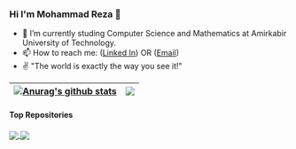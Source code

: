 ### Hi I'm Mohammad Reza 👋


- 🌱 I’m currently studing Computer Science and Mathematics at Amirkabir University of Technology.
- 📫 How to reach me: ([Linked In](https://www.linkedin.com/in/mohammad-reza-bateni-a58936142/)) OR ([Email](mailto:bateni1380@gmail.com))
- ✌ "The world is exactly the way you see it!"


<!-- <code><img height="20" alt="javascript" src="https://raw.githubusercontent.com/github/explore/80688e429a7d4ef2fca1e82350fe8e3517d3494d/topics/javascript/javascript.png"></code>
<code><img height="20" alt="typescript" src="https://raw.githubusercontent.com/github/explore/80688e429a7d4ef2fca1e82350fe8e3517d3494d/topics/typescript/typescript.png"></code>
<code><img height="20" alt="react" src="https://raw.githubusercontent.com/github/explore/80688e429a7d4ef2fca1e82350fe8e3517d3494d/topics/react/react.png"></code>
<code><img height="20" alt="graphql" src="https://raw.githubusercontent.com/github/explore/5c058a388828bb5fde0bcafd4bc867b5bb3f26f3/topics/graphql/graphql.png"></code>
<code><img height="20" alt="nodejs" src="https://raw.githubusercontent.com/github/explore/80688e429a7d4ef2fca1e82350fe8e3517d3494d/topics/nodejs/nodejs.png"></code>     -->


| <a href="https://github.com/anuraghazra/github-readme-stats"><img align="center" src="https://github-readme-stats.vercel.app/api?username=bateni1380&show_icons=true&include_all_commits=true&theme=buefy&hide_border=true" alt="Anurag's github stats" /></a> | <a href="https://github.com/anuraghazra/github-readme-stats"><img align="center" src="https://github-readme-stats.vercel.app/api/top-langs/?username=bateni1380&layout=compact&theme=buefy&hide_border=true" /></a> |
| ------------- | ------------- |

#### Top Repositories

<a href="https://github.com/bateni1380/Numpy_Full_Tutorial">
  <img align="center" src="https://github-readme-stats.vercel.app/api/pin/?username=bateni1380&repo=Numpy_Full_Tutorial" />
</a>


<a href="https://github.com/bateni1380/check_point_handler">
  <img align="center" src="https://github-readme-stats.vercel.app/api/pin/?username=bateni1380&repo=check_point_handler" /> 
